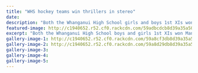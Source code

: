 ```yaml
---
title: "WHS hockey teams win thrillers in stereo"
date: 
description: "Both the Whanganui High School girls and boys 1st XIs won Manawatu Division 1 titles with successful penalty corners during golden goal overtime in their finals this week..."
featured-image: http://c1940652.r52.cf0.rackcdn.com/59adbcdcb8d39a35a50005d8/Girls--Boys-1st-XI-together-Div-1-win.jpg
excerpt: "Both the Whanganui High School boys and girls 1st XIs won Manawatu Division 1 titles with successful penalty corners during golden goal overtime in their finals this week."
gallery-image-1: http://c1940652.r52.cf0.rackcdn.com/59a8cf3db8d39a35a5000512/1st-XI-win-against-Fielding-in-PN-23-August.jpg
gallery-image-2: http://c1940652.r52.cf0.rackcdn.com/59a8d29db8d39a35a5000514/Double-gold-for-hockey-teams-24-August.jpg
gallery-image-3: 
gallery-image-4: 
gallery-image-5: 
---
```

